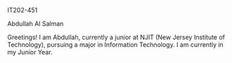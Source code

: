 IT202-451

Abdullah Al Salman

Greetings! I am Abdullah, currently a junior at NJIT (New Jersey Institute of Technology), pursuing a major in Information Technology. I am currently in my Junior Year.



